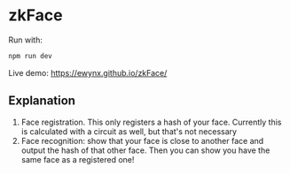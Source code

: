 # zkFace

Run with:

```bash
npm run dev
```

Live demo: https://ewynx.github.io/zkFace/

## Explanation

1. Face registration. This only registers a hash of your face. Currently this is calculated with a circuit as well, but that's not necessary
2. Face recognition: show that your face is close to another face and output the hash of that other face. Then you can show you have the same face as a registered one!

